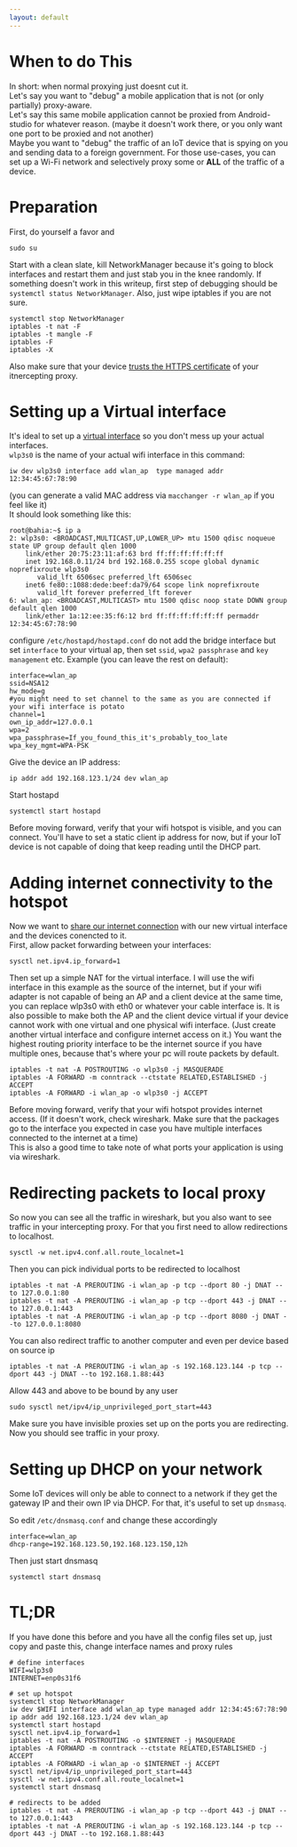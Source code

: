 ```yaml
---
layout: default
---
```


# When to do This

In short: when normal proxying just doesnt cut it.  
Let's say you want to "debug" a mobile application that is not (or only partially) proxy-aware.    
Let's say this same mobile application cannot be proxied from Android-studio for whatever reason. (maybe it doesn't work there, or you only want one port to be proxied and not another)  
Maybe you want to "debug" the traffic of an IoT device that is spying on you and sending data to a foreign government.
For those use-cases, you can set up a Wi-Fi network and selectively proxy some or **ALL** of the traffic of a device.

# Preparation

First, do yourself a favor and
```
sudo su
```

Start with a clean slate, kill NetworkManager because it's going to block interfaces and restart them and just stab you in the knee randomly. If something doesn't work in this writeup, first step of debugging should be `systemctl status NetworkManager`. Also, just wipe iptables if you are not sure.

```
systemctl stop NetworkManager
iptables -t nat -F
iptables -t mangle -F
iptables -F
iptables -X
```
Also make sure that your device [trusts the HTTPS certificate](/articles/usercerts) of your itnercepting proxy.

# Setting up a Virtual interface

It's ideal to set up a [virtual interface](https://wiki.archlinux.org/index.php/software_access_point) so you don't mess up your actual interfaces.  
`wlp3s0` is the name of your actual wifi interface in this command:
```
iw dev wlp3s0 interface add wlan_ap  type managed addr 12:34:45:67:78:90
```
(you can generate a valid MAC address via `macchanger -r wlan_ap` if you feel like it)  
It should look something like this:

```
root@bahia:~$ ip a
2: wlp3s0: <BROADCAST,MULTICAST,UP,LOWER_UP> mtu 1500 qdisc noqueue state UP group default qlen 1000
    link/ether 20:75:23:11:af:63 brd ff:ff:ff:ff:ff:ff
    inet 192.168.0.11/24 brd 192.168.0.255 scope global dynamic noprefixroute wlp3s0
       valid_lft 6506sec preferred_lft 6506sec
    inet6 fe80::1088:dede:beef:da79/64 scope link noprefixroute
       valid_lft forever preferred_lft forever
6: wlan_ap: <BROADCAST,MULTICAST> mtu 1500 qdisc noop state DOWN group default qlen 1000
    link/ether 1a:12:ee:35:f6:12 brd ff:ff:ff:ff:ff:ff permaddr 12:34:45:67:78:90
```

configure  `/etc/hostapd/hostapd.conf`  do not add the bridge interface but set `interface` to your virtual ap, then set `ssid`, `wpa2 passphrase` and `key management` etc. Example (you can leave the rest on default):
```
interface=wlan_ap
ssid=NSA12
hw_mode=g
#you might need to set channel to the same as you are connected if your wifi interface is potato
channel=1
own_ip_addr=127.0.0.1
wpa=2
wpa_passphrase=If_you_found_this_it's_probably_too_late
wpa_key_mgmt=WPA-PSK
```
Give the device an IP address:
```
ip addr add 192.168.123.1/24 dev wlan_ap
```
Start hostapd
```
systemctl start hostapd
```

Before moving forward, verify that your wifi hotspot is visible, and you can connect.
You'll have to set a static client ip address for now, but if your IoT device is not capable of doing that keep reading until the DHCP part.

# Adding internet connectivity to the hotspot

Now we want to [share our internet connection](https://wiki.archlinux.org/index.php/Internet_sharing#Configuration) with our new virtual interface and the devices conencted to it.  
First, allow packet forwarding between your interfaces:
```
sysctl net.ipv4.ip_forward=1
```
Then set up a simple NAT for the virtual interface. I will use the wifi interface in this example as the source of the internet, but if your wifi adapter is not capable of being an AP and a client device at the same time, you can replace wlp3s0 with eth0 or whatever your cable interface is. It is also possible to make both the AP and the client device virtual if your device cannot work with one virtual and one physical wifi interface. (Just create another virtual interface and configure internet access on it.) You want the highest routing priority interface to be the internet source if you have multiple ones, because that's where your pc will route packets by default.

```
iptables -t nat -A POSTROUTING -o wlp3s0 -j MASQUERADE
iptables -A FORWARD -m conntrack --ctstate RELATED,ESTABLISHED -j ACCEPT
iptables -A FORWARD -i wlan_ap -o wlp3s0 -j ACCEPT
```
Before moving forward, verify that your wifi hotspot provides internet access.
(If it doesn't work, check wireshark. Make sure that the packages go to the interface you expected in case you have multiple interfaces connected to the internet at a time)  
This is also a good time to take note of what ports your application is using via wireshark.

# Redirecting packets to local proxy

So now you can see all the traffic in wireshark, but you also want to see traffic in your intercepting proxy. For that you first need to allow redirections to localhost.

```
sysctl -w net.ipv4.conf.all.route_localnet=1
```

Then you can pick individual ports to be redirected to localhost

```
iptables -t nat -A PREROUTING -i wlan_ap -p tcp --dport 80 -j DNAT --to 127.0.0.1:80
iptables -t nat -A PREROUTING -i wlan_ap -p tcp --dport 443 -j DNAT --to 127.0.0.1:443
iptables -t nat -A PREROUTING -i wlan_ap -p tcp --dport 8080 -j DNAT --to 127.0.0.1:8080
```

You can also redirect traffic to another computer and even per device based on source ip

```
iptables -t nat -A PREROUTING -i wlan_ap -s 192.168.123.144 -p tcp --dport 443 -j DNAT --to 192.168.1.88:443
```

Allow 443 and above to be bound by any user

```
sudo sysctl net/ipv4/ip_unprivileged_port_start=443
```

Make sure you have invisible proxies set up on the ports you are redirecting.  
Now you should see traffic in your proxy.

# Setting up DHCP on your network

Some IoT devices will only be able to connect to a network if they get the gateway IP and their own IP via DHCP. For that, it's useful to set up `dnsmasq`.

So edit `/etc/dnsmasq.conf` and change these accordingly

```
interface=wlan_ap
dhcp-range=192.168.123.50,192.168.123.150,12h
```
Then just start dnsmasq

```
systemctl start dnsmasq
```

# TL;DR

If you have done this before and you have all the config files set up, just copy and paste this, change interface names and proxy rules

```
# define interfaces
WIFI=wlp3s0
INTERNET=enp0s31f6

# set up hotspot
systemctl stop NetworkManager
iw dev $WIFI interface add wlan_ap type managed addr 12:34:45:67:78:90
ip addr add 192.168.123.1/24 dev wlan_ap
systemctl start hostapd
sysctl net.ipv4.ip_forward=1
iptables -t nat -A POSTROUTING -o $INTERNET -j MASQUERADE
iptables -A FORWARD -m conntrack --ctstate RELATED,ESTABLISHED -j ACCEPT
iptables -A FORWARD -i wlan_ap -o $INTERNET -j ACCEPT
sysctl net/ipv4/ip_unprivileged_port_start=443
sysctl -w net.ipv4.conf.all.route_localnet=1
systemctl start dnsmasq

# redirects to be added
iptables -t nat -A PREROUTING -i wlan_ap -p tcp --dport 443 -j DNAT --to 127.0.0.1:443
iptables -t nat -A PREROUTING -i wlan_ap -s 192.168.123.144 -p tcp --dport 443 -j DNAT --to 192.168.1.88:443
```
